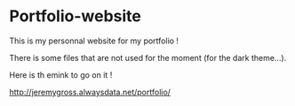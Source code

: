 # Portfolio-website

This is my personnal website for my portfolio ! 

There is some files that are not used for the moment (for the dark theme...).

Here is th emink to go on it !

http://jeremygross.alwaysdata.net/portfolio/
